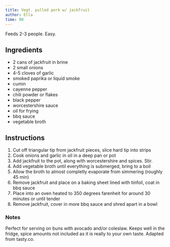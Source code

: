 ```yaml
---
title: Vegt. pulled pork w/ jackfruit
author: Ella
time: 90
---
```


Feeds 2-3 people. Easy. 

<section markdown="1">

## Ingredients

- 2 cans of jackfruit in brine
- 2 small onions
- 4-5 cloves of garlic
- smoked paprika or liquid smoke
- cumin
- cayenne pepper
- chili powder or flakes
- black pepper
- worcestershire sauce
- oil for frying
- bbq sauce
- vegetable broth


</section>

## Instructions

1. Cut off triangular tip from jackfruit pieces, slice hard tip into strips
2. Cook onions and garlic in oil in a deep pan or pot
3. Add jackfruit to the pot, along with worcestershire and spices. Stir. 
4. Add vegetable broth until everything is submerged, bring to a boil
5. Allow the broth to almost completly evaporate from simmering (roughly 45 min)
6. Remove jackfruit and place on a baking sheet lined with tinfoil, coat in bbq sauce
7. Place into an oven heated to 350 degrees farenheit for around 30 minutes or until tender
8. Remove jackfruit, cover in more bbq sauce and shred apart in a bowl


### Notes

Perfect for serving on buns with avocado and/or coleslaw. Keeps well in the fridge, spice amounts not included as it is really to your  own taste. Adapted from tasty.co.